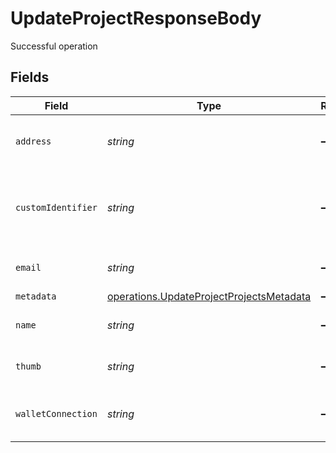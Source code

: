 # UpdateProjectResponseBody

Successful operation


## Fields

| Field                                                                                                | Type                                                                                                 | Required                                                                                             | Description                                                                                          | Example                                                                                              |
| ---------------------------------------------------------------------------------------------------- | ---------------------------------------------------------------------------------------------------- | ---------------------------------------------------------------------------------------------------- | ---------------------------------------------------------------------------------------------------- | ---------------------------------------------------------------------------------------------------- |
| `address`                                                                                            | *string*                                                                                             | :heavy_minus_sign:                                                                                   | N/A                                                                                                  | The wallet Address of the customer.                                                                  |
| `customIdentifier`                                                                                   | *string*                                                                                             | :heavy_minus_sign:                                                                                   | N/A                                                                                                  | The Custom Identifier of the customer in the organization                                            |
| `email`                                                                                              | *string*                                                                                             | :heavy_minus_sign:                                                                                   | N/A                                                                                                  | The Email of the customer.                                                                           |
| `metadata`                                                                                           | [operations.UpdateProjectProjectsMetadata](../../models/operations/updateprojectprojectsmetadata.md) | :heavy_minus_sign:                                                                                   | N/A                                                                                                  |                                                                                                      |
| `name`                                                                                               | *string*                                                                                             | :heavy_minus_sign:                                                                                   | N/A                                                                                                  | The Name of the customer.                                                                            |
| `thumb`                                                                                              | *string*                                                                                             | :heavy_minus_sign:                                                                                   | N/A                                                                                                  | The Avatar of the customer.                                                                          |
| `walletConnection`                                                                                   | *string*                                                                                             | :heavy_minus_sign:                                                                                   | N/A                                                                                                  | The wallet connection type of the customer                                                           |